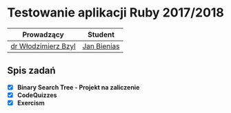 # Testowanie aplikacji Ruby 2017/2018

| Prowadzący | Student |
:--:|:--:
| [dr Włodzimierz Bzyl](https://github.com/wbzyl) | [Jan Bienias](https://github.com/jbienias) |

## Spis zadań
* [x] **Binary Search Tree - Projekt na zaliczenie**
* [x] **CodeQuizzes**
* [x] **Exercism**
